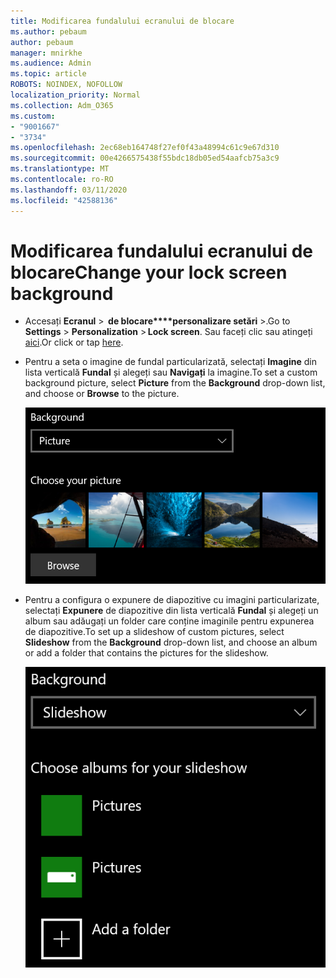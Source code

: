 ```yaml
---
title: Modificarea fundalului ecranului de blocare
ms.author: pebaum
author: pebaum
manager: mnirkhe
ms.audience: Admin
ms.topic: article
ROBOTS: NOINDEX, NOFOLLOW
localization_priority: Normal
ms.collection: Adm_O365
ms.custom:
- "9001667"
- "3734"
ms.openlocfilehash: 2ec68eb164748f27ef0f43a48994c61c9e67d310
ms.sourcegitcommit: 00e4266575438f55bdc18db05ed54aafcb75a3c9
ms.translationtype: MT
ms.contentlocale: ro-RO
ms.lasthandoff: 03/11/2020
ms.locfileid: "42588136"
---
```

# <a name="change-your-lock-screen-background"></a><span data-ttu-id="4401f-102">Modificarea fundalului ecranului de blocare</span><span class="sxs-lookup"><span data-stu-id="4401f-102">Change your lock screen background</span></span>

- <span data-ttu-id="4401f-103">Accesați **Ecranul** >  **de blocare\*\*\*\*personalizare setări** >.</span><span class="sxs-lookup"><span data-stu-id="4401f-103">Go to **Settings** > **Personalization** > **Lock screen**.</span></span> <span data-ttu-id="4401f-104">Sau faceți clic sau atingeți [aici](ms-settings:lockscreen?activationSource=GetHelp).</span><span class="sxs-lookup"><span data-stu-id="4401f-104">Or click or tap [here](ms-settings:lockscreen?activationSource=GetHelp).</span></span>

- <span data-ttu-id="4401f-105">Pentru a seta o imagine de fundal particularizată, selectați **Imagine** din lista verticală **Fundal** și alegeți sau **Navigați** la imagine.</span><span class="sxs-lookup"><span data-stu-id="4401f-105">To set a custom background picture, select **Picture** from the **Background** drop-down list, and choose or **Browse** to the picture.</span></span>

  ![Setați o imagine de fundal particularizată.](media/set-custom-background-pic.png)

- <span data-ttu-id="4401f-107">Pentru a configura o expunere de diapozitive cu imagini particularizate, selectați **Expunere** de diapozitive din lista verticală **Fundal** și alegeți un album sau adăugați un folder care conține imaginile pentru expunerea de diapozitive.</span><span class="sxs-lookup"><span data-stu-id="4401f-107">To set up a slideshow of custom pictures, select **Slideshow** from the **Background** drop-down list, and choose an album or add a folder that contains the pictures for the slideshow.</span></span>

  ![Configurați o expunere de diapozitive cu imagini particularizate.](media/set-up-slideshow-background.png)
